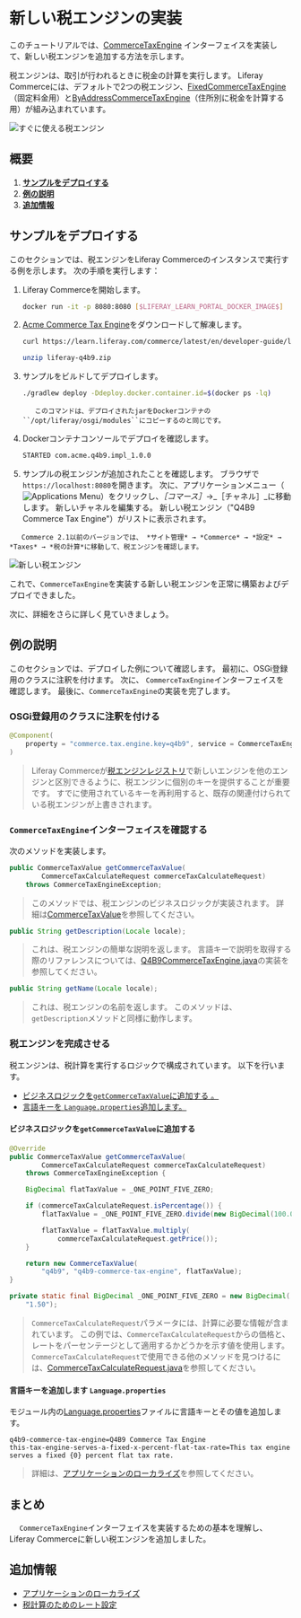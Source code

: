 # 新しい税エンジンの実装

このチュートリアルでは、[CommerceTaxEngine](https://github.com/liferay/liferay-portal/blob/[$LIFERAY_LEARN_PORTAL_GIT_TAG$]/modules/apps/commerce/commerce-api/src/main/java/com/liferay/commerce/tax/CommerceTaxEngine.java) インターフェイスを実装して、新しい税エンジンを追加する方法を示します。

税エンジンは、取引が行われるときに税金の計算を実行します。 Liferay Commerceには、デフォルトで2つの税エンジン、[FixedCommerceTaxEngine](https://github.com/liferay/liferay-portal/blob/[$LIFERAY_LEARN_PORTAL_GIT_TAG$]/modules/apps/commerce/commerce-tax-engine-fixed-service/src/main/java/com/liferay/commerce/tax/engine/fixed/internal/engine/FixedCommerceTaxEngine.java)（固定料金用）と[ByAddressCommerceTaxEngine](https://github.com/liferay/liferay-portal/blob/[$LIFERAY_LEARN_PORTAL_GIT_TAG$]/modules/apps/commerce/commerce-tax-engine-fixed-service/src/main/java/com/liferay/commerce/tax/engine/fixed/internal/engine/ByAddressCommerceTaxEngine.java)（住所別に税金を計算する用）が組み込まれています。

![すぐに使える税エンジン](./implementing-a-new-tax-engine/images/01.png "すぐに使える税エンジン")

## 概要

1. [**サンプルをデプロイする**](#deploy-an-example)
1. [**例の説明**](#walk-through-the-example)
1. [**追加情報**](#additional-information)

## サンプルをデプロイする

このセクションでは、税エンジンをLiferay Commerceのインスタンスで実行する例を示します。 次の手順を実行します：

1. Liferay Commerceを開始します。

    ```bash
    docker run -it -p 8080:8080 [$LIFERAY_LEARN_PORTAL_DOCKER_IMAGE$]
    ```

1. [Acme Commerce Tax Engine](./liferay-q4b9.zip)をダウンロードして解凍します。

    ```bash
    curl https://learn.liferay.com/commerce/latest/en/developer-guide/liferay-q4b9.zip -O
    ```

    ```bash
    unzip liferay-q4b9.zip
    ```

1. サンプルをビルドしてデプロイします。

    ```bash
    ./gradlew deploy -Ddeploy.docker.container.id=$(docker ps -lq)
    ```

    ```note::
       このコマンドは、デプロイされたjarをDockerコンテナの ``/opt/liferay/osgi/modules``にコピーするのと同じです。
    ```

1. Dockerコンテナコンソールでデプロイを確認します。

    ```bash
    STARTED com.acme.q4b9.impl_1.0.0
    ```

1. サンプルの税エンジンが追加されたことを確認します。 ブラウザで`https://localhost:8080`を開きます。 次に、アプリケーションメニュー（![Applications Menu](../../images/icon-applications-menu.png)）をクリックし、_［コマース］_→_［チャネル］_に移動します。 新しいチャネルを編集する。 新しい税エンジン（"Q4B9 Commerce Tax Engine"）がリストに表示されます。

```{note}
   Commerce 2.1以前のバージョンでは、 *サイト管理* → *Commerce* → *設定* → *Taxes* → *税の計算*に移動して、税エンジンを確認します。
```

![新しい税エンジン](./implementing-a-new-tax-engine/images/02.png "新しい税エンジン")

これで、`CommerceTaxEngine`を実装する新しい税エンジンを正常に構築およびデプロイできました。

次に、詳細をさらに詳しく見ていきましょう。

## 例の説明

このセクションでは、デプロイした例について確認します。 最初に、OSGi登録用のクラスに注釈を付けます。 次に、 `CommerceTaxEngine`インターフェイスを確認します。 最後に、`CommerceTaxEngine`の実装を完了します。

### OSGi登録用のクラスに注釈を付ける

```java
@Component(
    property = "commerce.tax.engine.key=q4b9", service = CommerceTaxEngine.class
)
```

> Liferay Commerceが[税エンジンレジストリ](https://github.com/liferay/liferay-portal/blob/[$LIFERAY_LEARN_PORTAL_GIT_TAG$]/modules/apps/commerce/commerce-service/src/main/java/com/liferay/commerce/internal/util/CommerceTaxEngineRegistryImpl.java)で新しいエンジンを他のエンジンと区別できるように、税エンジンに個別のキーを提供することが重要です。 すでに使用されているキーを再利用すると、既存の関連付けられている税エンジンが上書きされます。

### `CommerceTaxEngine`インターフェイスを確認する

次のメソッドを実装します。

```java
public CommerceTaxValue getCommerceTaxValue(
        CommerceTaxCalculateRequest commerceTaxCalculateRequest)
    throws CommerceTaxEngineException;
```

> このメソッドでは、税エンジンのビジネスロジックが実装されます。 詳細は[CommerceTaxValue](https://github.com/liferay/liferay-portal/blob/[$LIFERAY_LEARN_PORTAL_GIT_TAG$]/modules/apps/commerce/commerce-api/src/main/java/com/liferay/commerce/tax/CommerceTaxValue.java)を参照してください。

```java
public String getDescription(Locale locale);
```

> これは、税エンジンの簡単な説明を返します。 言語キーで説明を取得する際のリファレンスについては、[Q4B9CommerceTaxEngine.java](https://github.com/liferay/liferay-learn/blob/master/docs/commerce/latest/en/developer-guide/implementing-a-new-tax-engine/resources/liferay-q4b9.zip/q4b9-impl/src/main/java/com/acme/q4b9/internal/commerce/tax/Q4B9CommerceTaxEngine.java)の実装を参照してください。

```java
public String getName(Locale locale);
```

> これは、税エンジンの名前を返します。 このメソッドは、`getDescription`メソッドと同様に動作します。

### 税エンジンを完成させる

税エンジンは、税計算を実行するロジックで構成されています。 以下を行います。

* [ビジネスロジックを`getCommerceTaxValue`に追加する 。](#add-business-logic-to-getcommercetaxvalue)
* [言語キーを `Language.properties`追加します。](#add-the-language-keys-to-languageproperties)

#### ビジネスロジックを`getCommerceTaxValue`に追加する

```java
@Override
public CommerceTaxValue getCommerceTaxValue(
        CommerceTaxCalculateRequest commerceTaxCalculateRequest)
    throws CommerceTaxEngineException {

    BigDecimal flatTaxValue = _ONE_POINT_FIVE_ZERO;

    if (commerceTaxCalculateRequest.isPercentage()) {
        flatTaxValue = _ONE_POINT_FIVE_ZERO.divide(new BigDecimal(100.0));

        flatTaxValue = flatTaxValue.multiply(
            commerceTaxCalculateRequest.getPrice());
    }

    return new CommerceTaxValue(
        "q4b9", "q4b9-commerce-tax-engine", flatTaxValue);
}

private static final BigDecimal _ONE_POINT_FIVE_ZERO = new BigDecimal(
    "1.50");
```

> `CommerceTaxCalculateRequest`パラメータには、計算に必要な情報が含まれています。 この例では、`CommerceTaxCalculateRequest`からの価格と、レートをパーセンテージとして適用するかどうかを示す値を使用します。 `CommerceTaxCalculateRequest`で使用できる他のメソッドを見つけるには、[CommerceTaxCalculateRequest.java](https://github.com/liferay/liferay-portal/blob/[$LIFERAY_LEARN_PORTAL_GIT_TAG$]/modules/apps/commerce/commerce-api/src/main/java/com/liferay/commerce/tax/CommerceTaxCalculateRequest.java)を参照してください。

#### 言語キーを追加します `Language.properties`

モジュール内の[Language.properties](https://github.com/liferay/liferay-learn/blob/master/docs/commerce/latest/en/developer-guide/implementing-a-new-tax-engine/resources/liferay-q4b9.zip/q4b9-impl/src/main/resources/content/Language.properties)ファイルに言語キーとその値を追加します。

```properties
q4b9-commerce-tax-engine=Q4B9 Commerce Tax Engine
this-tax-engine-serves-a-fixed-x-percent-flat-tax-rate=This tax engine serves a fixed {0} percent flat tax rate.
```

> 詳細は、[アプリケーションのローカライズ](https://help.liferay.com/hc/en-us/articles/360018168251-Localizing-Your-Application)を参照してください。

## まとめ

　 `CommerceTaxEngine`インターフェイスを実装するための基本を理解し、Liferay Commerceに新しい税エンジンを追加しました。

## 追加情報

* [アプリケーションのローカライズ](https://help.liferay.com/hc/en-us/articles/360018168251-Localizing-Your-Application)
* [税計算のためのレート設定](../store-administration/configuring-taxes/setting-rates-for-tax-calculations.md)
